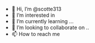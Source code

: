 - 👋 Hi, I’m @scotte313 
- 👀 I’m interested in 
- 🌱 I’m currently learning ...
- 💞️ I’m looking to collaborate on ..
- 📫 How to reach me 

<!---
scotte313/scotte313 is a ✨ special ✨ repository because its `README.md` (this file) appears on your GitHub profile.
You can click the Preview link to take a look at your changes.
--->
